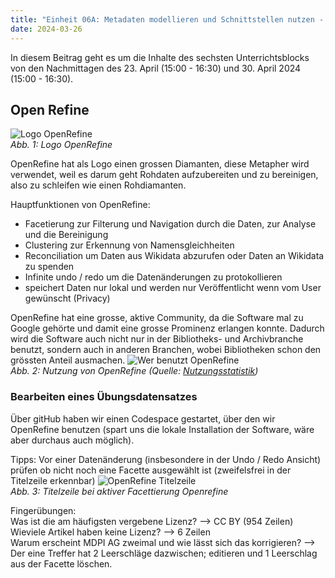 ```yaml
---
title: "Einheit 06A: Metadaten modellieren und Schnittstellen nutzen - Open Refine"
date: 2024-03-26
---
```


In diesem Beitrag geht es um die Inhalte des sechsten Unterrichtsblocks von den Nachmittagen des 23. April (15:00 - 16:30) und 30. April 2024 (15:00 - 16:30).

## Open Refine
![Logo OpenRefine](\Lerntagebuch_BAIN\images\logo_openrefine.jpg)  
*Abb. 1: Logo OpenRefine*

OpenRefine hat als Logo einen grossen Diamanten, diese Metapher wird verwendet, weil es darum geht Rohdaten aufzubereiten und zu bereinigen, also zu schleifen wie einen Rohdiamanten.

Hauptfunktionen von OpenRefine:
- Facetierung zur Filterung und Navigation durch die Daten, zur Analyse und die Bereinigung
- Clustering zur Erkennung von Namensgleichheiten
- Reconciliation um Daten aus Wikidata abzurufen oder Daten an Wikidata zu spenden
- Infinite undo / redo um die Datenänderungen zu protokollieren
- speichert Daten nur lokal und werden nur Veröffentlicht wenn vom User gewünscht (Privacy)

OpenRefine hat eine grosse, aktive Community, da die Software mal zu Google gehörte und damit eine grosse Prominenz erlangen konnte. Dadurch wird die Software auch nicht nur in der Bibliotheks- und Archivbranche benutzt, sondern auch in anderen Branchen, wobei Bibliotheken schon den grössten Anteil ausmachen.
![Wer benutzt OpenRefine](\Lerntagebuch_BAIN\images\Screenshot_openrefine_branchen.jpg)  
*Abb. 2: Nutzung von OpenRefine (Quelle: [Nutzungsstatistik](https://openrefine.org/blog/2022/06/28/2022-survey-results.html))*


### Bearbeiten eines Übungsdatensatzes
Über gitHub haben wir einen Codespace gestartet, über den wir OpenRefine benutzen (spart uns die lokale Installation der Software, wäre aber durchaus auch möglich). 

Tipps: Vor einer Datenänderung (insbesondere in der Undo / Redo Ansicht) prüfen ob nicht noch eine Facette ausgewählt ist (zweifelsfrei in der Titelzeile erkennbar)
![OpenRefine Titelzeile](\Lerntagebuch_BAIN\images\Screenshot_openrefine_aktiveFacette.jpg)  
*Abb. 3: Titelzeile bei aktiver Facettierung Openrefine*

Fingerübungen:  
Was ist die am häufigsten vergebene Lizenz? --> CC BY (954 Zeilen)  
Wieviele Artikel haben keine Lizenz? --> 6 Zeilen  
Warum erscheint MDPI AG zweimal und wie lässt sich das korrigieren? --> Der eine Treffer hat 2 Leerschläge dazwischen; editieren und 1 Leerschlag aus der Facette löschen.

